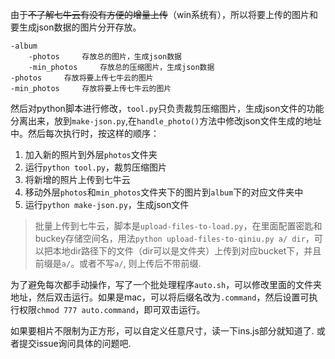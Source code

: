 由于<s>不了解七牛云有没有方便的增量上传</s>（win系统有），所以将要上传的图片和要生成json数据的图片分开存放。

```
-album  
    -photos     存放总的图片，生成json数据
    -min_photos     存放总的压缩图片，生成json数据
-photos     存放将要上传七牛云的图片
-min_photos     存放将要上传七牛云的图片
```

然后对python脚本进行修改，`tool.py`只负责裁剪压缩图片，生成json文件的功能分离出来，放到`make-json.py`,在`handle_photo()`方法中修改json文件生成的地址中。然后每次执行时，按这样的顺序：
1. 加入新的照片到外层`photos`文件夹
2. 运行`python tool.py`，裁剪压缩图片
3. 将新增的照片上传到七牛云
3. 移动外层`photos`和`min_photos`文件夹下的图片到`album`下的对应文件夹中
4. 运行`python make-json.py`，生成json文件

> 批量上传到七牛云，脚本是`upload-files-to-load.py`，在里面配置密匙和buckey存储空间名，用法`python upload-files-to-qiniu.py a/ dir`，可以把本地dir路径下的文件（dir可以是文件夹）上传到对应bucket下，并且前缀是`a/`。或者不写`a/`, 则上传后不带前缀.

为了避免每次都手动操作，写了一个批处理程序`auto.sh`，可以修改里面的文件夹地址，然后双击运行。如果是mac，可以将后缀名改为`.command`，然后设置可执行权限`chmod 777 auto.command`，即可双击运行。

如果要相片不限制为正方形，可以自定义任意尺寸，读一下ins.js部分就知道了. 或者提交issue询问具体的问题吧. 
